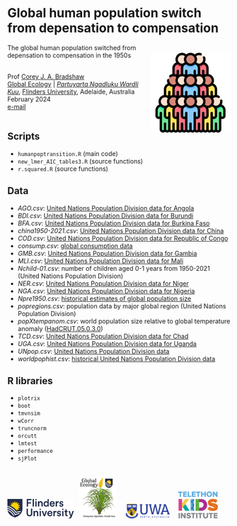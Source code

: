 # Global human population switch from depensation to compensation
<img align="right" src="www/pop.png" alt="population icon" width="180" style="margin-top: 20px">

The global human population switched from depensation to compensation in the 1950s

<br>
Prof <a href="https://globalecologyflinders.com/people/#DIRECTOR">Corey J. A. Bradshaw</a> <br>
<a href="http://globalecologyflinders.com" target="_blank">Global Ecology</a> | <em><a href="https://globalecologyflinders.com/partuyarta-ngadluku-wardli-kuu/" target="_blank">Partuyarta Ngadluku Wardli Kuu</a></em>, <a href="http://flinders.edu.au" target="_blank">Flinders University</a>, Adelaide, Australia <br>
February 2024 <br>
<a href=mailto:corey.bradshaw@flinders.edu.au>e-mail</a> <br>
<br>

## Scripts
- <code>humanpoptransition.R</code> (main code)
- <code>new_lmer_AIC_tables3.R</code> (source functions)
- <code>r.squared.R</code> (source functions)

## Data
- <em>AGO.csv</em>: <a href="https://data.un.org/Data.aspx?d=POP&f=tableCode%3a1">United Nations Population Division data for Angola</a>
- <em>BDI.csv</em>: <a href="https://data.un.org/Data.aspx?d=POP&f=tableCode%3a1">United Nations Population Division data for Burundi</a>
- <em>BFA.csv</em>: <a href="https://data.un.org/Data.aspx?d=POP&f=tableCode%3a1">United Nations Population Division data for Burkina Faso</a>
- <em>china1950-2021.csv</em>: <a href="https://data.un.org/Data.aspx?d=POP&f=tableCode%3a1">United Nations Population Division data for China</a>
- <em>COD.csv</em>: <a href="https://data.un.org/Data.aspx?d=POP&f=tableCode%3a1">United Nations Population Division data for Republic of Congo</a>
- <em>consump.csv</em>: <a href="[https://data.un.org/Data.aspx?d=POP&f=tableCode%3a1](https://www.energyinst.org/statistical-review/resources-and-data-downloads)">global consumption data</a>
- <em>GMB.csv</em>: <a href="https://data.un.org/Data.aspx?d=POP&f=tableCode%3a1">United Nations Population Division data for Gambia</a>
- <em>MLI.csv</em>: <a href="https://data.un.org/Data.aspx?d=POP&f=tableCode%3a1">United Nations Population Division data for Mali</a>
- <em>Nchild-01.csv</em>: number of children aged 0-1 years from 1950-2021 (United Nations Population Division)
- <em>NER.csv</em>: <a href="https://data.un.org/Data.aspx?d=POP&f=tableCode%3a1">United Nations Population Division data for Niger</a>
- <em>NGA.csv</em>: <a href="https://data.un.org/Data.aspx?d=POP&f=tableCode%3a1">United Nations Population Division data for Nigeria</a>
- <em>Npre1950.csv</em>: <a href="http://www.census.gov/data/tables/time-series/demo/international-programs/historical-est-worldpop.html">historical estimates of global population size</a>
- <em>popregions.csv</em>: population data by major global region (United Nations Population Division)
- <em>popXtempanom.csv</em>: world population size relative to global temperature anomaly (<a href="http://www.metoffice.gov.uk/hadobs/hadcrut5/data/HadCRUT.5.0.2.0/download.html">HadCRUT.05.0.3.0</a>)
- <em>TCD.csv</em>: <a href="https://data.un.org/Data.aspx?d=POP&f=tableCode%3a1">United Nations Population Division data for Chad</a>
- <em>UGA.csv</em>: <a href="https://data.un.org/Data.aspx?d=POP&f=tableCode%3a1">United Nations Population Division data for Uganda</a>
- <em>UNpop.csv</em>: <a href="https://data.un.org/Data.aspx?d=POP&f=tableCode%3a1">United Nations Population Division data</a>
- <em>worldpophist.csv</em>: <a href="https://data.un.org/Data.aspx?d=POP&f=tableCode%3a1">historical United Nations Population Division data</a>

## R libraries
- <code>plotrix</code>
- <code>boot</code>
- <code>tmvnsim</code>
- <code>wCorr</code>
- <code>truncnorm</code>
- <code>orcutt</code>
- <code>lmtest</code>
- <code>performance</code>
- <code>sjPlot</code>


<p><a href="https://www.flinders.edu.au"><img align="bottom-left" src="www/Flinders_University_Logo_Horizontal_RGB_Master.png" alt="Flinders University" width="150" style="margin-top: 20px"></a> &nbsp; <a href="https://globalecologyflinders.com"><img align="bottom-left" src="www/GEL Logo Kaurna New Transp.png" alt="GEL" width="85" style="margin-top: 20px"></a> &nbsp; &nbsp; <a href="https://www.uwa.edu.au/"><img align="bottom-left" src="www/uwa2.png" alt="UWA" width="100" style="margin-top: 20px"></a> &nbsp; &nbsp; <a href="https://www.telethonkids.org.au"><img align="bottom-left" src="www/tkilogo.png" alt="TKI" width="90" style="margin-top: 20px"></a>
